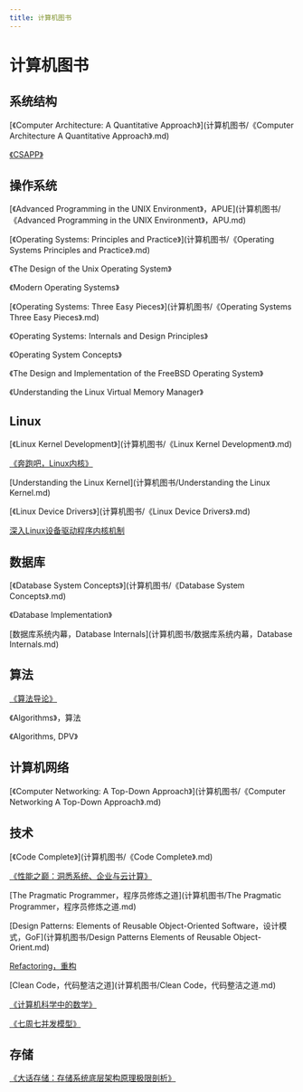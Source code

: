```yaml
---
title: 计算机图书
---
```


# 计算机图书

## 系统结构

[《Computer Architecture: A Quantitative Approach》](计算机图书/《Computer Architecture A Quantitative Approach》.md)

[《CSAPP》](计算机图书/《CSAPP》.md)

## 操作系统

[《Advanced Programming in the UNIX Environment》，APUE](计算机图书/《Advanced Programming in the UNIX Environment》，APU.md)

[《Operating Systems: Principles and Practice》](计算机图书/《Operating Systems Principles and Practice》.md)

《The Design of the Unix Operating System》

《Modern Operating Systems》

[《Operating Systems: Three Easy Pieces》](计算机图书/《Operating Systems Three Easy Pieces》.md)

《Operating Systems: Internals and Design Principles》

《Operating System Concepts》

《The Design and Implementation of the FreeBSD Operating System》

《Understanding the Linux Virtual Memory Manager》

## Linux

[《Linux Kernel Development》](计算机图书/《Linux Kernel Development》.md)

[《奔跑吧，Linux内核》](计算机图书/《奔跑吧，Linux内核》.md)

[Understanding the Linux Kernel](计算机图书/Understanding the Linux Kernel.md)

[《Linux Device Drivers》](计算机图书/《Linux Device Drivers》.md)

[深入Linux设备驱动程序内核机制](计算机图书/深入Linux设备驱动程序内核机制.md)

## 数据库

[《Database System Concepts》](计算机图书/《Database System Concepts》.md)

《Database Implementation》

[数据库系统内幕，Database Internals](计算机图书/数据库系统内幕，Database Internals.md)

## 算法

[《算法导论》](../algorithm/《算法导论》.md) 

《Algorithms》，算法

《Algorithms, DPV》

## 计算机网络

[《Computer Networking: A Top-Down Approach》](计算机图书/《Computer Networking A Top-Down Approach》.md)

## 技术

[《Code Complete》](计算机图书/《Code Complete》.md)

[《性能之巅：洞悉系统、企业与云计算》](计算机图书/《性能之巅：洞悉系统、企业与云计算》.md)

[The Pragmatic Programmer，程序员修炼之道](计算机图书/The Pragmatic Programmer，程序员修炼之道.md)

[Design Patterns: Elements of Reusable Object-Oriented Software，设计模式，GoF](计算机图书/Design Patterns Elements of Reusable Object-Orient.md)

[Refactoring，重构](计算机图书/Refactoring，重构.md)

[Clean Code，代码整洁之道](计算机图书/Clean Code，代码整洁之道.md)

[《计算机科学中的数学》](计算机图书/《计算机科学中的数学》.md)

[《七周七并发模型》](计算机图书/《七周七并发模型》.md)

## 存储

[《大话存储：存储系统底层架构原理极限剖析》](计算机图书/《大话存储：存储系统底层架构原理极限剖析》.md)